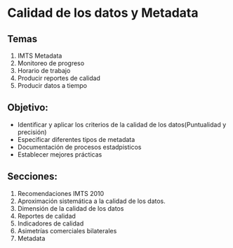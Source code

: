 # Calidad de los datos y Metadata

## Temas

1. IMTS Metadata
2. Monitoreo de progreso
3. Horario de trabajo 
4. Producir reportes de calidad
5. Producir datos a tiempo

## Objetivo:

- Identificar y aplicar los criterios  de la calidad de los datos(Puntualidad 
 y precisión)
- Especificar diferentes tipos de metadata
- Documentación de procesos estadpisticos
- Establecer mejores prácticas

## Secciones:

1. Recomendaciones IMTS 2010 
2. Aproximación sistemática a la calidad de los datos.
3. Dimensión de la calidad de los datos
4. Reportes de calidad
5. Indicadores de calidad
6. Asimetrías comerciales bilaterales
7. Metadata
